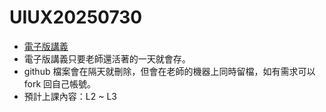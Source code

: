 # UIUX20250730
* [電子版講義](https://sagedaben.com/iSpan/Y25UIUX02.html)
* 電子版講義只要老師還活著的一天就會存。
* github 檔案會在隔天就刪除，但會在老師的機器上同時留檔，如有需求可以 fork 回自己帳號。
* 預計上課內容：L2 ~ L3
